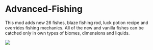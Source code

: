 # Advanced-Fishing

This mod adds new 26 fishes, blaze fishing rod, luck potion recipe and overrides fishing mechanics. All of the new and vanilla fishes can be catched only in own types of biomes, dimensions and liquids.

![](https://user-images.githubusercontent.com/4181327/45933694-60850800-bf9a-11e8-833c-fbc8a2c2fca6.PNG)
